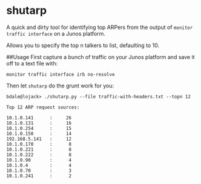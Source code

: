 # shutarp

A quick and dirty tool for identifying top ARPers from the output of `monitor traffic interface` on a Junos platform.

Allows you to specify the top n talkers to list, defaulting to 10.

##Usage
First capture a bunch of traffic on your Junos platform and save it off to a text file with:

`monitor traffic interface irb no-resolve`

Then let `shutarp` do the grunt work for you:

```
bdale@lojack> ./shutarp.py --file traffic-with-headers.txt --topn 12    

Top 12 ARP request sources:

10.1.0.141      :     26
10.1.0.131      :     16
10.1.0.254      :     15
10.1.0.150      :     14
192.168.5.141   :     12
10.1.0.170      :      8
10.1.0.221      :      8
10.1.0.222      :      8
10.1.0.90       :      4
10.1.0.4        :      4
10.1.0.70       :      3
10.1.0.241      :      2

```